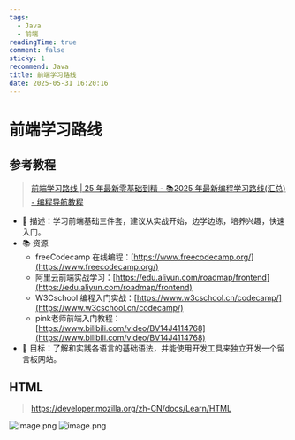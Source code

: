 ```yaml
---
tags:
  - Java
  - 前端
readingTime: true
comment: false
sticky: 1
recommend: Java
title: 前端学习路线
date: 2025-05-31 16:20:16
---
```

# 前端学习路线

## 参考教程

>[前端学习路线 | 25 年最新零基础到精 - 📚2025 年最新编程学习路线(汇总) - 编程导航教程](https://www.codefather.cn/course/1789189862986850306/section/1789190394078011393?type=#heading-0)

- 💬 描述：学习前端基础三件套，建议从实战开始，边学边练，培养兴趣，快速入门。
- 📚 资源
    - freeCodecamp 在线编程：[https://www.freecodecamp.org/](https://www.freecodecamp.org/)
    - 阿里云前端实战学习：[https://edu.aliyun.com/roadmap/frontend](https://edu.aliyun.com/roadmap/frontend)
    - W3Cschool 编程入门实战：[https://www.w3cschool.cn/codecamp/](https://www.w3cschool.cn/codecamp/)
    - pink老师前端入门教程：[https://www.bilibili.com/video/BV14J4114768](https://www.bilibili.com/video/BV14J4114768)
- 🎯 目标：了解和实践各语言的基础语法，并能使用开发工具来独立开发一个留言板网站。

## HTML

>https://developer.mozilla.org/zh-CN/docs/Learn/HTML

![image.png](https://imgsbo.oss-cn-shanghai.aliyuncs.com/undefined20250531164713411.png)
![image.png](https://imgsbo.oss-cn-shanghai.aliyuncs.com/undefined20250531164740747.png)
